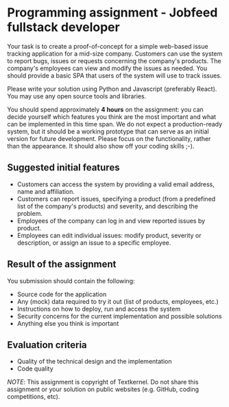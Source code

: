 # Programming assignment - Jobfeed fullstack developer

Your task is to create a proof-of-concept for a simple web-based issue tracking application for a mid-size company. Customers can use the system to report bugs, issues or requests concerning the company's products. The company's employees can view and modify the issues as needed. You should provide a basic SPA that users of the system will use to track issues.

Please write your solution using Python and Javascript (preferably React). You may use any open source tools and libraries.

You should spend approximately **4 hours** on the assignment: you can decide yourself which features you think are the most important and what can be implemented in this time span. We do not expect a production-ready system, but it should be a working prototype that can serve as an initial version for future development. Please focus on the functionality, rather than the appearance. It should also show off your coding skills ;-).

## Suggested initial features

* Customers can access the system by providing a valid email address, name and affiliation.
* Customers can report issues, specifying a product (from a predefined list of the company's products) and severity, and describing the problem.
* Employees of the company can log in and view reported issues by product.
* Employees can edit individual issues: modify product, severity or description, or assign an issue to a specific employee.

## Result of the assignment

You submission should contain the following:
* Source code for the application
* Any (mock) data required to try it out (list of products, employees, etc.)
* Instructions on how to deploy, run and access the system
* Security concerns for the current implementation and possible solutions
* Anything else you think is important

## Evaluation criteria

* Quality of the technical design and the implementation
* Code quality

*NOTE*: This assignment is copyright of Textkernel. Do not share this assignment or your solution on public websites (e.g. GitHub, coding competitions, etc).

